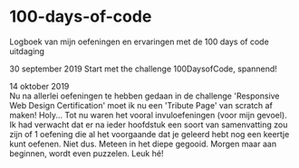 # 100-days-of-code
Logboek van mijn oefeningen en ervaringen met de 100 days of code uitdaging

30 september 2019
Start met the challenge 100DaysofCode, spannend!

14 oktober 2019<br>
Nu na allerlei oefeningen te hebben gedaan in de challenge 'Responsive Web Design Certification' moet ik nu een 'Tribute Page' van scratch af maken! Holy...
Tot nu waren het vooral invuloefeningen (voor mijn gevoel). Ik had verwacht dat er na ieder hoofdstuk een soort van samenvatting zou zijn of 1 oefening die al het voorgaande dat je geleerd hebt nog een keertje kunt oefenen. Niet dus. Meteen in het diepe gegooid. Morgen maar aan beginnen, wordt even puzzelen. Leuk hé!
